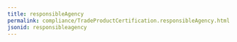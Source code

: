 ```yaml
---
title: responsibleAgency
permalink: compliance/TradeProductCertification.responsibleAgency.html
jsonid: responsibleagency
---
```

